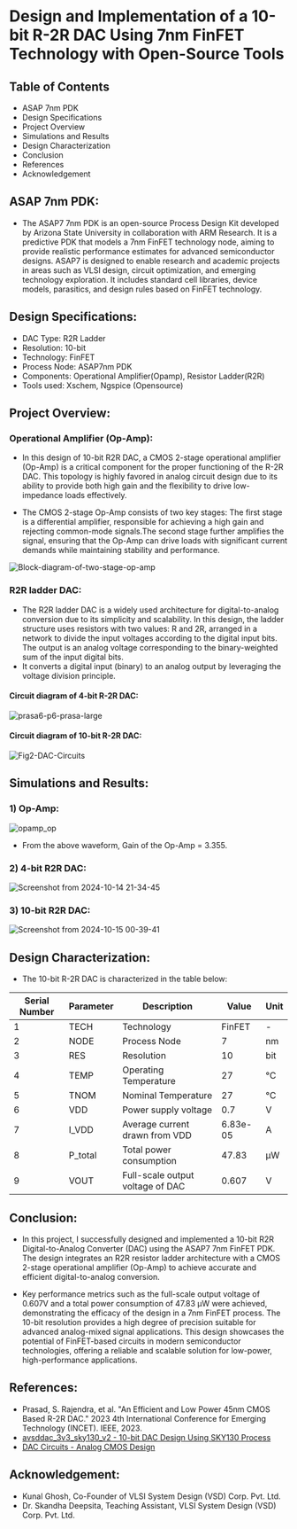 # Design and Implementation of a 10-bit R-2R DAC Using 7nm FinFET Technology with Open-Source Tools

## Table of Contents
- ASAP 7nm PDK
- Design Specifications
- Project Overview
- Simulations and Results
- Design Characterization
- Conclusion
- References
- Acknowledgement 

## ASAP 7nm PDK:
- The ASAP7 7nm PDK is an open-source Process Design Kit developed by Arizona State University in collaboration with ARM Research. It is a predictive PDK that models a 7nm FinFET technology node, aiming to provide realistic performance estimates for advanced semiconductor designs. ASAP7 is designed to enable research and academic projects in areas such as VLSI design, circuit optimization, and emerging technology exploration. It includes standard cell libraries, device models, parasitics, and design rules based on FinFET technology.




## Design Specifications:

- DAC Type: R2R Ladder
- Resolution: 10-bit
- Technology: FinFET
- Process Node: ASAP7nm PDK
- Components: Operational Amplifier(Opamp), Resistor Ladder(R2R)
- Tools used: Xschem, Ngspice (Opensource)


## Project Overview:

### Operational Amplifier (Op-Amp):

- In this design of 10-bit R2R DAC, a CMOS 2-stage operational amplifier (Op-Amp) is a critical component for the proper functioning of the R-2R DAC. This topology is highly favored in analog circuit design due to its ability to provide both high gain and the flexibility to drive low-impedance loads effectively.

- The CMOS 2-stage Op-Amp consists of two key stages: The first stage is a differential amplifier, responsible for achieving a high gain and rejecting common-mode signals.The second stage further amplifies the signal, ensuring that the Op-Amp can drive loads with significant current demands while maintaining stability and performance.

![Block-diagram-of-two-stage-op-amp](https://github.com/user-attachments/assets/c9aa4ae0-6a64-4b9d-ba9e-0aac6a8e3dfe)


### R2R ladder DAC:

- The R2R ladder DAC is a widely used architecture for digital-to-analog conversion due to its simplicity and scalability. In this design, the ladder structure uses resistors with two values: R and 2R, arranged in a network to divide the input voltages according to the digital input bits. The output is an analog voltage corresponding to the binary-weighted sum of the input digital bits.
- It converts a digital input (binary) to an analog output by leveraging the voltage division principle.

#### Circuit diagram of 4-bit R-2R DAC:

![prasa6-p6-prasa-large](https://github.com/user-attachments/assets/12b9db05-1492-4adb-8547-f73862aeefbe)

#### Circuit diagram of 10-bit R-2R DAC:
 
![Fig2-DAC-Circuits](https://github.com/user-attachments/assets/741c69af-22da-4b54-8807-35c5f4e62fab)








## Simulations and Results:

### 1) Op-Amp:

![opamp_op](https://github.com/user-attachments/assets/bcb113a6-a379-4529-bcd3-5bdd5ec140ef)

- From the above waveform, Gain of the Op-Amp = 3.355.

### 2) 4-bit R2R DAC:

![Screenshot from 2024-10-14 21-34-45](https://github.com/user-attachments/assets/4c5274e7-f1da-407c-a509-aeacfbdf0d07)



### 3) 10-bit R2R DAC:

![Screenshot from 2024-10-15 00-39-41](https://github.com/user-attachments/assets/8426bb28-919b-467e-bc2f-6941197fb819)






## Design Characterization:

- The 10-bit R-2R DAC is characterized in the table below:


| Serial Number | Parameter   | Description                        | Value    | Unit  |
|---------------|-------------|------------------------------------|----------|-------|
| 1             | TECH          | Technology  | FinFET        | -    |
| 2             | NODE          | Process Node  | 7        | nm    |
| 3             | RES    | Resolution| 10        | bit   |
| 4             | TEMP       | Operating Temperature  | 27      | °C    |
| 5             | TNOM     | Nominal Temperature    | 27      | °C    |
| 6             | VDD         | Power supply voltage               | 0.7      | V     |
| 7             | I_VDD       | Average current drawn from VDD     | 6.83e-05 | A     |
| 8             | P_total     | Total power consumption            | 47.83   | μW    |
| 9             | VOUT      | Full-scale output voltage of DAC    | 0.607       | V   |




## Conclusion:
- In this project, I successfully designed and implemented a 10-bit R2R Digital-to-Analog Converter (DAC) using the ASAP7 7nm FinFET PDK. The design integrates an R2R resistor ladder architecture with a CMOS 2-stage operational amplifier (Op-Amp) to achieve accurate and efficient digital-to-analog conversion.
 
- Key performance metrics such as the full-scale output voltage of 0.607V and a total power consumption of 47.83 μW were achieved, demonstrating the efficacy of the design in a 7nm FinFET process. The 10-bit resolution provides a high degree of precision suitable for advanced analog-mixed signal applications. This design showcases the potential of FinFET-based circuits in modern semiconductor technologies, offering a reliable and scalable solution for low-power, high-performance applications.

## References:
- Prasad, S. Rajendra, et al. "An Efficient and Low Power 45nm CMOS Based R-2R DAC." 2023 4th International Conference for Emerging Technology (INCET). IEEE, 2023.
- [avsddac_3v3_sky130_v2 - 10-bit DAC Design Using SKY130 Process](https://github.com/vsdip/avsddac_3v3_sky130_v2#10-bit-dac)
- [DAC Circuits - Analog CMOS Design](https://www.electronics-tutorial.net/Analog-CMOS-Design/Signal-Conditioning/DAC-Circuits/)

## Acknowledgement: 
- Kunal Ghosh, Co-Founder of VLSI System Design (VSD) Corp. Pvt. Ltd.
- Dr. Skandha Deepsita, Teaching Assistant, VLSI System Design (VSD) Corp. Pvt. Ltd.

